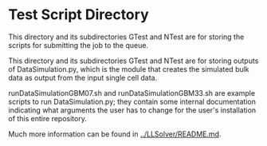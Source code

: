# Test Script Directory

This directory and its subdirectories GTest and NTest are for storing
the scripts for submitting the job to the queue.

This directory and its subdirectories GTest and NTest are for storing
outputs of DataSimulation.py, which is the module that creates the
simulated bulk data as output from the input single cell data.

runDataSimulationGBM07.sh and runDataSimulationGBM33.sh are example
scripts to run DataSimulation.py; they contain some internal
documentation indicating what arguments the user has to change for the
user's installation of this entire repository.

Much more information can be found in
[../LLSolver/README.md](../LLSolver/README.md).
